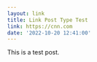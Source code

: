```yaml
---
layout: link
title: Link Post Type Test
link: https://cnn.com
date: '2022-10-20 12:41:00'
---
```


This is a test post.

